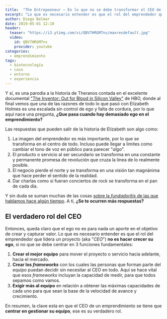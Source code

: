 ```yaml
---
title:  "The Entrepooneur — En lo que no se debe transformar el CEO de un bioemprendimiento"
excerpt: "Lo que es necesario entender es que el rol del emprendedor que lidera un proyecto — aka CEO — no es hacer crecer su ego, si no que se debe centrar en 3 funciones fundamentales."
author: Diego Belmar
date: 2019-05-01 12:10
header:
  teaser: "https://i3.ytimg.com/vi/QBV7HRGM7ns/maxresdefault.jpg"
  video:
    id: QBV7HRGM7ns
    provider: youtube
categories:
  - emprendimiento
tags:
  - biotecnología
  - caso
  - entorno
  - experiencia
---
```


Y sí, es una parodia a la historia de Theranos contada en el excelente documental ["The Inventor: Out for Blood in Silicon Valley"](https://www.hbo.com/documentaries/the-inventor-out-for-blood-in-silicon-valley) de HBO, donde al final vemos que una de las razones de todo lo que pasó con Elizabeth Holmes es una escalada sin control de ego y falta de cordura, por lo que aquí nace una pregunta, **¿Que pasa cuando hay demasiado ego en el emprendimiento?** 

Las respuestas que pueden salir de la historia de Elizabeth son algo como:

1. La imagen del emprendedor es más importante, por lo que se transforma en el centro de todo. Incluso puede llegar a limites como cambiar el tono de voz en público para parecer "*algo*".
2. El producto o servicio al ser secundario se transforma en una constante y permanente promesa de revolución que cruza la linea de lo realmente posible.
3. El negocio pierde el norte y se transforma en una visión tan magnánima que hace perder el sentido de la realidad.
4. Dar charlas como si fueran conciertos de rock se transforma en el pan de cada día.

Y sin duda se suman muchas de las cosas [sobre la *fundadoritis* de las que hablamos hace algún tiempo](https://bioemprendedor.cl/2018/10/sindrome-fundador/). A tí, **¿Se te ocurren más respuestas?**

## El verdadero rol del CEO

Entonces, queda claro que el ego no es para nada un aporte en el objetivo de crear y capturar valor. Lo que es necesario entender es que el rol del emprendedor que lidera un proyecto (aka "*CEO*") **no es hacer crecer su ego**, si no que se debe centrar en 3 funciones fundamentales:

1. **Crear el mejor equipo** para mover el proyecto o servicio hacia adelante, hacia el mercado.
2. **Crear los *frameworks*** con los cuales las personas que forman parte del equipo puedan decidir sin necesitar al CEO en todo. Aquí se hace vital que esos *frameworks* incluyan la capacidad de medir, para que todos sepamos como vamos.
3. **Exigir más al equipo** en relación a obtener las máximas capacidades de cada uno para que sean la base de la velocidad de avance y crecimiento.

En resumen, la clave esta en que el CEO de un emprendimiento se tiene que **centrar en gestionar su equipo**, ese es su verdadero rol.